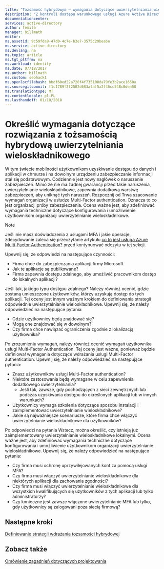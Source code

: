 ```yaml
---
title: "Tożsamość hybrydowym — wymagania dotyczące uwierzytelniania wieloskładnikowego Azure | Dokumentacja firmy Microsoft"
description: "Z kontroli dostępu warunkowego usługi Azure Active Directory sprawdza określonych warunków, można wybrać podczas uwierzytelniania użytkownika i przed zezwoleniem na dostęp do aplikacji. Gdy te warunki są spełnione, użytkownik jest uwierzytelniony i zezwolenie na dostęp do aplikacji."
documentationcenter: 
services: active-directory
author: femila
manager: billmath
editor: 
ms.assetid: 9c59fda9-47d0-4c7e-b3e7-3575c29beabe
ms.service: active-directory
ms.devlang: na
ms.topic: article
ms.tgt_pltfrm: na
ms.workload: identity
ms.date: 07/18/2017
ms.author: billmath
ms.custom: seohack1
ms.openlocfilehash: bbdf60ed22a720f4f735108da79fe3b2ace1660a
ms.sourcegitcommit: f1c1789f2f2502d683afaf5a2f46cc548c0dea50
ms.translationtype: MT
ms.contentlocale: pl-PL
ms.lasthandoff: 01/18/2018
---
```

# <a name="determine-multi-factor-authentication-requirements-for-your-hybrid-identity-solution"></a>Określić wymagania dotyczące rozwiązania z tożsamością hybrydową uwierzytelniania wieloskładnikowego
W tym świecie mobilności użytkownikom uzyskiwanie dostępu do danych i aplikacji w chmurze i na dowolnym urządzeniu zabezpieczanie informacji stał się podstawowym.  Codziennie jest nowy nagłówek o naruszenie zabezpieczeń.  Mimo że nie ma żadnej gwarancji przed takie naruszenia, uwierzytelnianie wieloskładnikowe, zapewnia dodatkową warstwę zabezpieczeń, aby uniknąć tych naruszeń.
Rozpocznij od Trwa szacowanie wymagań organizacji w usłudze Multi-Factor authentication. Oznacza to co jest organizacji próby zabezpieczenia.  Ocena ważne jest, aby zdefiniować wymagania techniczne dotyczące konfigurowania i umożliwienie użytkownikom organizacji uwierzytelnianie wieloskładnikowe.

> [!NOTE]
> Jeśli nie masz doświadczenia z usługami MFA i jakie operacje, zdecydowanie zaleca się przeczytanie artykułu [co to jest usługa Azure Multi-Factor Authentication?](../multi-factor-authentication/multi-factor-authentication.md) przed kontynuować odczytu w tej sekcji.
> 
> 

Upewnij się, że odpowiedzi na następujące czynności:

* Firma chce do zabezpieczania aplikacji firmy Microsoft 
* Jak te aplikacje są publikowane?
* Firma zapewnia dostępu zdalnego, aby umożliwić pracownikom dostęp do lokalnych aplikacji?

Jeśli tak, jakiego typu dostępu zdalnego? Należy również ocenić, gdzie zostaną umieszczone użytkowników, którzy uzyskują dostęp do tych aplikacji. Tej oceny jest innym ważnym krokiem do definiowania strategii odpowiednie uwierzytelnianie wieloskładnikowe. Upewnij się, że należy odpowiedzieć na następujące pytania:

* Gdzie użytkownicy będą znajdować się?
* Mogą one znajdować się w dowolnym?
* Czy firma chce nawiązać ograniczenia zgodnie z lokalizacją użytkownika?

Po zrozumieniu wymagań, należy również ocenić wymagań użytkownika usługi Multi-Factor Authentication. Tej oceny jest ważne, ponieważ będzie definiował wymagania dotyczące wdrażania usługi Multi-Factor authentication. Upewnij się, że należy odpowiedzieć na następujące pytania:

* Znasz użytkowników usługi Multi-Factor authentication?
* Niektóre zastosowania będą wymagane w celu zapewnienia dodatkowego uwierzytelniania?  
  * Jeśli tak, zawsze, gdy pochodzących z sieci zewnętrznych lub podczas uzyskiwania dostępu do określonych aplikacji lub w innych warunkach?
* Użytkownicy wymaga szkolenia dotyczące sposobu instalacji i zaimplementować uwierzytelnianie wieloskładnikowe?
* Jakie są najważniejsze scenariusze, które firma chce włączyć uwierzytelnianie wieloskładnikowe dla użytkowników?

Po odpowiedzi na pytania Wstecz, można określić, czy istnieją już zaimplementowany uwierzytelnianie wieloskładnikowe lokalnymi. Ocena ważne jest, aby zdefiniować wymagania techniczne dotyczące konfigurowania i umożliwienie użytkownikom organizacji uwierzytelnianie wieloskładnikowe. Upewnij się, że należy odpowiedzieć na następujące pytania:

* Czy firma musi ochronę uprzywilejowanych kont za pomocą usługi MFA?
* Czy firma musi włączyć uwierzytelnianie wieloskładnikowe dla niektórych aplikacji dla zachowania zgodności?
* Czy firma musi włączyć uwierzytelnianie wieloskładnikowe dla wszystkich kwalifikujących się użytkowników z tych aplikacji lub tylko administratorzy?
* Czy konieczne jest zawsze włączone uwierzytelnianie MFA lub tylko, gdy użytkownicy są zalogowani poza siecią firmową?

## <a name="next-steps"></a>Następne kroki
[Definiowanie strategii wdrażania tożsamości hybrydowej](active-directory-hybrid-identity-design-considerations-identity-adoption-strategy.md)

## <a name="see-also"></a>Zobacz także
[Omówienie zagadnień dotyczących projektowania](active-directory-hybrid-identity-design-considerations-overview.md)

